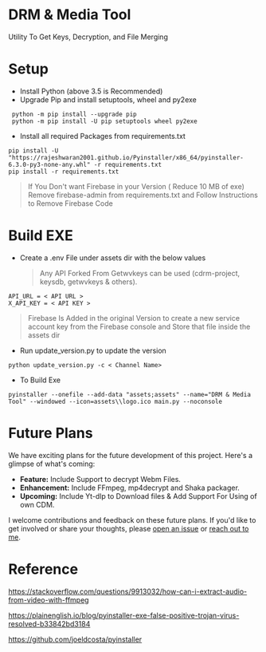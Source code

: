 # DRM & Media Tool

Utility To Get Keys, Decryption, and File Merging

# Setup

- Install Python (above 3.5 is Recommended)
- Upgrade Pip and install setuptools, wheel and py2exe

```
 python -m pip install --upgrade pip
 python -m pip install -U pip setuptools wheel py2exe
```

- Install all required Packages from requirements.txt

```
pip install -U "https://rajeshwaran2001.github.io/Pyinstaller/x86_64/pyinstaller-6.3.0-py3-none-any.whl" -r requirements.txt
pip install -r requirements.txt
```

> If You Don't want Firebase in your Version ( Reduce 10 MB of exe) Remove firebase-admin from requirements.txt and Follow Instructions to Remove Firebase Code

# Build EXE

- Create a .env File under assets dir with the below values
  > Any API Forked From Getwvkeys can be used (cdrm-project, keysdb, getwvkeys & others).

```
API_URL = < API URL >
X_API_KEY = < API KEY >
```

> Firebase Is Added in the original Version to create a new service account key from the Firebase console and Store that file inside the assets dir

- Run update_version.py to update the version

```
python update_version.py -c < Channel Name>
```

- To Build Exe

```
pyinstaller --onefile --add-data "assets;assets" --name="DRM & Media Tool" --windowed --icon=assets\\logo.ico main.py --noconsole
```

# Future Plans

We have exciting plans for the future development of this project. Here's a glimpse of what's coming:

- **Feature:** Include Support to decrypt Webm Files.
- **Enhancement:** Include FFmpeg, mp4decrypt and Shaka packager.
- **Upcoming:** Include Yt-dlp to Download files & Add Support For Using of own CDM.

I welcome contributions and feedback on these future plans. If you'd like to get involved or share your thoughts, please [open an issue](https://github.com/Rajeshwaran2001/DRM-Media-Tool/issues) or [reach out to me](discordapp.com/users/1138389183451381803).

# Reference

https://stackoverflow.com/questions/9913032/how-can-i-extract-audio-from-video-with-ffmpeg

https://plainenglish.io/blog/pyinstaller-exe-false-positive-trojan-virus-resolved-b33842bd3184

https://github.com/joeldcosta/pyinstaller

